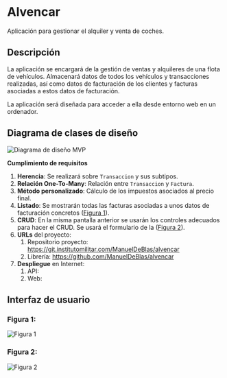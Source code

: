 # Alvencar

Aplicación para gestionar el alquiler y venta de coches.

## Descripción

La aplicación se encargará de la gestión de ventas y alquileres de una flota de vehículos. Almacenará datos de todos los vehículos y transacciones realizadas, así como datos de facturación de los clientes y facturas asociadas a estos datos de facturación.

La aplicación será diseñada para acceder a ella desde entorno web en un ordenador.

## Diagrama de clases de diseño

![Diagrama de diseño MVP](https://git.institutomilitar.com/ManuelDeBlas/alvencar/-/wikis/img/20250119_diagrama_clases_alvencar.drawio.png)

**Cumplimiento de requisitos**
1. **Herencia**: Se realizará sobre `Transaccion` y sus subtipos.
2. **Relación One-To-Many**: Relación entre `Transaccion` y `Factura`.
3. **Método personalizado**: Cálculo de los impuestos asociados al precio final.
4. **Listado**: Se mostrarán todas las facturas asociadas a unos datos de facturación concretos ([Figura 1](#figura-1)).
5. **CRUD**: En la misma pantalla anterior se usarán los controles adecuados para hacer el CRUD. Se usará el formulario de la ([Figura 2](#figura-2)).
6. **URLs** del proyecto:
   1. Repositorio proyecto: https://git.institutomilitar.com/ManuelDeBlas/alvencar
   2. Librería: https://github.com/ManuelDeBlas/alvencar
7. **Despliegue** en Internet:
   1. API: 
   2. Web: 

## Interfaz de usuario

### Figura 1: 

![Figura 1](https://git.institutomilitar.com/ManuelDeBlas/alvencar/-/wikis/img/20250119_interfaz_figura1.jpg)

### Figura 2:

![Figura 2](https://git.institutomilitar.com/ManuelDeBlas/alvencar/-/wikis/img/20250119_interfaz_figura2.jpg)

